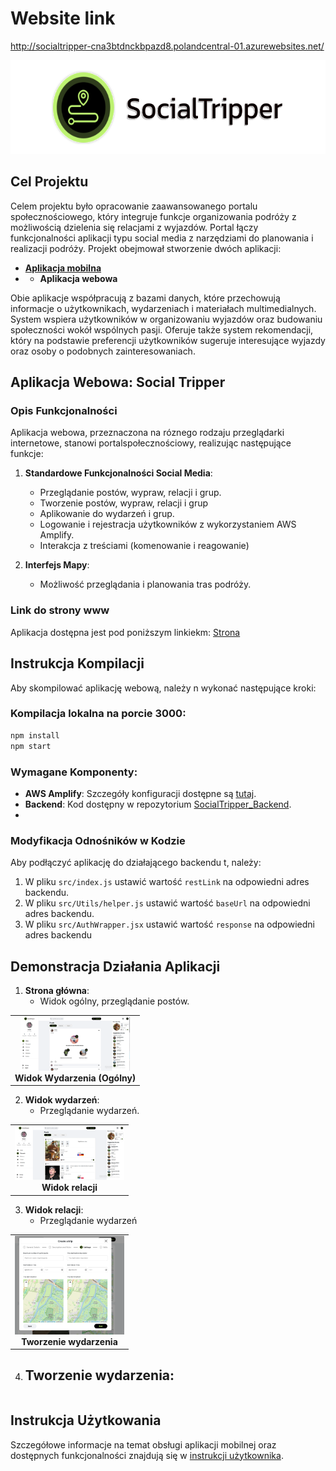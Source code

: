 # Website link

http://socialtripper-cna3btdnckbpazd8.polandcentral-01.azurewebsites.net/
<p align="center">
   <img src="media/media.svg" alt="Logo" height="150" />
</p>

## Cel Projektu
Celem projektu było opracowanie zaawansowanego portalu społecznościowego, który integruje funkcje organizowania podróży z możliwością dzielenia się relacjami z wyjazdów. Portal łączy funkcjonalności aplikacji typu social media z narzędziami do planowania i realizacji podróży. Projekt obejmował stworzenie dwóch aplikacji:

- [**Aplikacja mobilna**]([https://github.com/Lehito15/SocialTripper_Mobile])
- - **Aplikacja webowa**

Obie aplikacje współpracują z bazami danych, które przechowują informacje o użytkownikach, wydarzeniach i materiałach multimedialnych. System wspiera użytkowników w organizowaniu wyjazdów oraz budowaniu społeczności wokół wspólnych pasji. Oferuje także system rekomendacji, który na podstawie preferencji użytkowników sugeruje interesujące wyjazdy oraz osoby o podobnych zainteresowaniach. 

## Aplikacja Webowa: Social Tripper
### Opis Funkcjonalności
Aplikacja webowa, przeznaczona na róznego rodzaju przeglądarki internetowe, stanowi portalspołecznościowy, realizując następujące funkcje:

1. **Standardowe Funkcjonalności Social Media**:
   - Przeglądanie postów, wypraw, relacji i grup.
   - Tworzenie postów, wypraw, relacji i grup
   - Aplikowanie do wydarzeń i grup.
   - Logowanie i rejestracja użytkowników z wykorzystaniem AWS Amplify.
   - Interakcja z treściami (komenowanie i reagowanie)

2. **Interfejs Mapy**:
   - Możliwość przeglądania i planowania tras podróży.

### Link do strony www
Aplikacja dostępna jest pod poniższym linkiekm: [Strona](http://socialtripper-cna3btdnckbpazd8.polandcentral-01.azurewebsites.net/)

## Instrukcja Kompilacji
Aby skompilować aplikację webową, należy n wykonać następujące kroki:

### Kompilacja lokalna na porcie 3000:
```bash
npm install
npm start
```



### Wymagane Komponenty:
- **AWS Amplify**: Szczegóły konfiguracji dostępne są [tutaj](https://docs.amplify.aws/gen1/flutter/start/project-setup/prerequisites/).
- **Backend**: Kod dostępny w repozytorium [SocialTripper_Backend](https://github.com/Lehito15/SocialTripper_Backend).
- 
### Modyfikacja Odnośników w Kodzie
Aby podłączyć aplikację do działającego backendu t, należy:
1. W pliku `src/index.js` ustawić wartość `restLink` na odpowiedni adres backendu.
2. W pliku `src/Utils/helper.js`  ustawić wartość `baseUrl` na odpowiedni adres backendu.
3. W pliku `src/AuthWrapper.jsx` ustawić wartość `response` na odpowiedni adres backendu
   

## Demonstracja Działania Aplikacji
1. **Strona główna**: 
   - Widok ogólny, przeglądanie postów. 


<table>
  <tr>
  <td align="center"><img src="media/home.png" alt="Widok Home (Ogólny)" width="175"/><br><b>Widok Wydarzenia (Ogólny)</b></td>
  </tr>
</table>

2. **Widok wydarzeń**:
   - Przeglądanie wydarzeń.

<table>
  <tr>
  <td align="center"><img src="media/events.png" alt="Wyprawa w toku" width="175"/><br><b>Widok relacji</b></td> 
  </tr>
</table>

3. **Widok relacji**:
   - Przeglądanie wydarzeń

<table>
  <tr>
    <td align="center"><img src="media/create.png" alt="Tworzenie wydarzenia" width="175"/><br><b>Tworzenie wydarzenia</b></td> 
  </tr>
</table>

4. **Tworzenie wydarzenia**:
   - 

<table>
  <tr>
<!--     <td align="center"><img src="media/relations.png" alt="Tworzenie wydarzenia" width="175"/><br><b>Tworzenie wydarzenia</b></td> -->
  </tr>
</table>



## Instrukcja Użytkowania
Szczegółowe informacje na temat obsługi aplikacji mobilnej oraz dostępnych funkcjonalności znajdują się w [instrukcji użytkownika](link_do_instrukcji).
